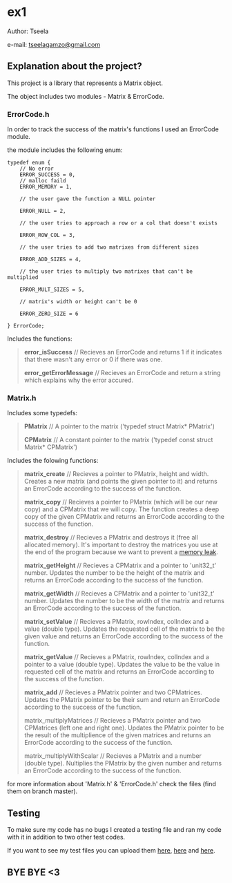 # ex1
Author: Tseela

e-mail: tseelagamzo@gmail.com



## Explanation about the project?
This project is a library that represents a Matrix object.

The object includes two modules - Matrix & ErrorCode.



### ErrorCode.h
In order to track the success of the matrix's functions I used an ErrorCode module.

the module includes the following enum:

    typedef enum {
        // No error
        ERROR_SUCCESS = 0,
        // malloc faild
        ERROR_MEMORY = 1,
    
        // the user gave the function a NULL pointer
    
        ERROR_NULL = 2,
    
        // the user tries to approach a row or a col that doesn't exists
    
        ERROR_ROW_COL = 3,
    
        // the user tries to add two matrixes from different sizes
    
        ERROR_ADD_SIZES = 4,
    
        // the user tries to multiply two matrixes that can't be multiplied
    
        ERROR_MULT_SIZES = 5,
    
        // matrix's width or height can't be 0
    
        ERROR_ZERO_SIZE = 6
    
    } ErrorCode;

Includes the functions:

> **error_isSuccess**             // Recieves an ErrorCode and returns 1 if it indicates that there wasn't any error or 0 if there was one.
>
> **error_getErrorMessage**       // Recieves an ErrorCode and return a string which explains why the error accured.



### Matrix.h
Includes some typedefs:

> **PMatrix**     // A pointer to the matrix ('typedef struct Matrix* PMatrix')
>
> **CPMatrix**    // A constant pointer to the matrix ('typedef const struct Matrix* CPMatrix')
>
Includes the folowing functions:
>
> **matrix_create**               // Recieves a pointer to PMatrix, height and width. Creates a new matrix (and points the given pointer to it) and returns an ErrorCode according to the success of the function.
>
> **matrix_copy**                 // Recieves a pointer to PMatrix (which will be our new copy) and a CPMatrix that we will copy. The function creates a deep copy of the given CPMatrix and returns an ErrorCode according to the success of the function.
>
> **matrix_destroy**              // Recieves a PMatrix and destroys it (free all allocated memory). It's important to destroy the matrices you use at the end of the program because we want to prevent a [memory leak](https://en.wikipedia.org/wiki/Memory_leak).
>
> **matrix_getHeight**            // Recieves a CPMatrix and a pointer to 'unit32_t' number. Updates the number to be the height of the matrix and returns an ErrorCode according to  the success of the function.
>
> **matrix_getWidth**             // Recieves a CPMatrix and a pointer to 'unit32_t' number. Updates the number to be the width of the matrix and returns an ErrorCode according to the success of the function.
>
> **matrix_setValue**             // Recieves a PMatrix, rowIndex, colIndex and a value (double type). Updates the requested cell of the matrix to be the given value and returns an ErrorCode according to the success of the function.
>
> **matrix_getValue**             // Recieves a PMatrix, rowIndex, colIndex and a pointer to a value (double type). Updates the value to be the value in requested cell of the matrix and returns an ErrorCode according to the success of the function.
>
> **matrix_add**                  // Recieves a PMatrix pointer and two CPMatrices. Updates the PMatrix pointer to be their sum and return an ErrorCode according to the success of the function.
>
> matrix_multiplyMatrices     // Recieves a PMatrix pointer and two CPMatrices (left one and right one). Updates the PMatrix pointer to be the result of the multiplience of the given matrices and returns an ErrorCode according to the success of the function.
>
> matrix_multiplyWithScalar   // Recieves a PMatrix and a number (double type). Nultiplies the PMatrix by the given number and returns an ErrorCode according to the success of the function.


for more information about 'Matrix.h' & 'ErrorCode.h' check the files (find them on branch master).



## Testing
To make sure my code has no bugs I created a testing file and ran my code with it in addition to two other test codes.

If you want to see my test files you can upload them [here](http://www.upfile.co.il/file/855970208.html), [here](http://www.upfile.co.il/file/241469518.html) and [here](https://d1b10bmlvqabco.cloudfront.net/paste/k2aj7u5l1um5bs/e34dfae03f1116d982cf64b12c73408c606d9e00d136a563be625ca1ae2d34ac/tester.c).



## BYE BYE <3

